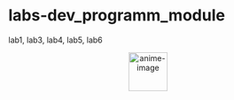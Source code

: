 # labs-dev_programm_module 
lab1, lab3, lab4, lab5, lab6

<div align="center">
<img src="https://media.tenor.com/cZCGGNbpWskAAAAi/miyulily-vtuber.gif" title="anime-image" width="70px"/>
<div/>
